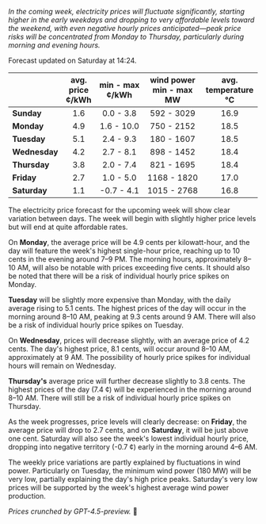 *In the coming week, electricity prices will fluctuate significantly, starting higher in the early weekdays and dropping to very affordable levels toward the weekend, with even negative hourly prices anticipated—peak price risks will be concentrated from Monday to Thursday, particularly during morning and evening hours.*

Forecast updated on Saturday at 14:24.

|           | avg.<br>price<br>¢/kWh | min - max<br>¢/kWh | wind power<br>min - max<br>MW | avg.<br>temperature<br>°C |
|:-------------|:----------------:|:----------------:|:-------------:|:-------------:|
| **Sunday** | 1.6 | 0.0 - 3.8 | 592 - 3029 | 16.9 |
| **Monday** | 4.9 | 1.6 - 10.0 | 750 - 2152 | 18.5 |
| **Tuesday** | 5.1 | 2.4 - 9.3 | 180 - 1607 | 18.5 |
| **Wednesday** | 4.2 | 2.7 - 8.1 | 898 - 1452 | 18.4 |
| **Thursday** | 3.8 | 2.0 - 7.4 | 821 - 1695 | 18.4 |
| **Friday** | 2.7 | 1.0 - 5.0 | 1168 - 1820 | 17.0 |
| **Saturday** | 1.1 | -0.7 - 4.1 | 1015 - 2768 | 16.8 |

The electricity price forecast for the upcoming week will show clear variation between days. The week will begin with slightly higher price levels but will end at quite affordable rates.

On **Monday**, the average price will be 4.9 cents per kilowatt-hour, and the day will feature the week's highest single-hour price, reaching up to 10 cents in the evening around 7–9 PM. The morning hours, approximately 8–10 AM, will also be notable with prices exceeding five cents. It should also be noted that there will be a risk of individual hourly price spikes on Monday.

**Tuesday** will be slightly more expensive than Monday, with the daily average rising to 5.1 cents. The highest prices of the day will occur in the morning around 8–10 AM, peaking at 9.3 cents around 9 AM. There will also be a risk of individual hourly price spikes on Tuesday.

On **Wednesday**, prices will decrease slightly, with an average price of 4.2 cents. The day's highest price, 8.1 cents, will occur around 8–10 AM, approximately at 9 AM. The possibility of hourly price spikes for individual hours will remain on Wednesday.

**Thursday's** average price will further decrease slightly to 3.8 cents. The highest prices of the day (7.4 ¢) will be experienced in the morning around 8–10 AM. There will still be a risk of individual hourly price spikes on Thursday.

As the week progresses, price levels will clearly decrease: on **Friday**, the average price will drop to 2.7 cents, and on **Saturday**, it will be just above one cent. Saturday will also see the week's lowest individual hourly price, dropping into negative territory (-0.7 ¢) early in the morning around 4–6 AM.

The weekly price variations are partly explained by fluctuations in wind power. Particularly on Tuesday, the minimum wind power (180 MW) will be very low, partially explaining the day's high price peaks. Saturday's very low prices will be supported by the week's highest average wind power production.

*Prices crunched by GPT-4.5-preview.* 🍃
